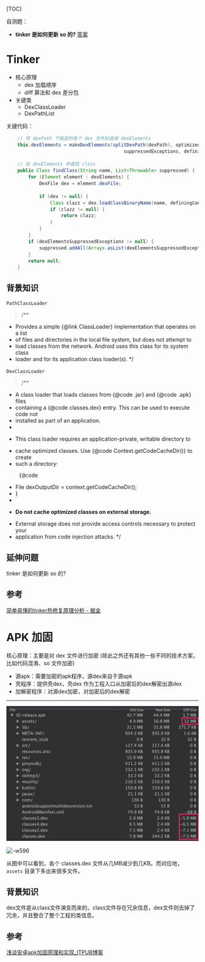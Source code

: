 [TOC]

自测题：

+ **tinker 是如何更新 so 的?** [答案](https://www.sunmoonblog.com/2019/11/21/how-tinker-update-so/)

# Tinker

+ 核心原理
    + dex 加载顺序
    + diff 算法和 dex 差分包
+ 关键类
    + DexClassLoader
    + DexPathList

关键代码：

```java
    // 将 dexPath 下指定的各个 dex 文件封装成 dexElements
    this.dexElements = makeDexElements(splitDexPath(dexPath), optimizedDirectory,
                                           suppressedExceptions, definingContext);

    // 在 dexElements 中查找 class
    public Class findClass(String name, List<Throwable> suppressed) {
        for (Element element : dexElements) {
            DexFile dex = element.dexFile;

            if (dex != null) {
                Class clazz = dex.loadClassBinaryName(name, definingContext, suppressed);
                if (clazz != null) {
                    return clazz;
                }
            }
        }
        if (dexElementsSuppressedExceptions != null) {
            suppressed.addAll(Arrays.asList(dexElementsSuppressedExceptions));
        }
        return null;
    }
```

## 背景知识

`PathClassLoader`

> /**
 * Provides a simple {@link ClassLoader} implementation that operates on a list
 * of files and directories in the local file system, but does not attempt to
 * load classes from the network. Android uses this class for its system class
 * loader and for its application class loader(s).
 */

`DexClassLoader`

> /**
 * A class loader that loads classes from {@code .jar} and {@code .apk} files
 * containing a {@code classes.dex} entry. This can be used to execute code not
 * installed as part of an application.
 *
 * <p>This class loader requires an application-private, writable directory to
 * cache optimized classes. Use {@code Context.getCodeCacheDir()} to create
 * such a directory: <pre>   {@code
 *   File dexOutputDir = context.getCodeCacheDir();
 * }</pre>
 *
 * <p><strong>Do not cache optimized classes on external storage.</strong>
 * External storage does not provide access controls necessary to protect your
 * application from code injection attacks.
 */

## 延伸问题

tinker 是如何更新 so 的?


## 参考

[简单易懂的tinker热修复原理分析 - 掘金](https://juejin.im/post/5b640deef265da0f86544bb1)

# APK 加固

核心原理：主要是对 dex 文件进行加密 (除此之外还有其他一些不同的技术方案，比如代码混淆、so 文件加密)

+ 源apk：需要加密的apk程序，源dex来自于源apk
+ 壳程序：提供壳dex，壳dex 作为工程入口从加密后的dex解密出源dex
+ 加解密程序：对源dex加密，对加密后的dex解密

---

![加固前后APK内dex文件d大小变化 -w604](media/15724919586712.jpg)

![-w596](/media/15724920373669.jpg)

从图中可以看到，各个 classes.dex 文件从几MB减少到几KB。而对应地，`assets` 目录下多出来很多文件。

## 背景知识

dex文件是从class文件演变而来的，class文件存在冗余信息，dex文件则去掉了冗余，并且整合了整个工程的类信息。

## 参考

[浅谈安卓apk加固原理和实现_ITPUB博客](http://blog.itpub.net/31562043/viewspace-2284074/)